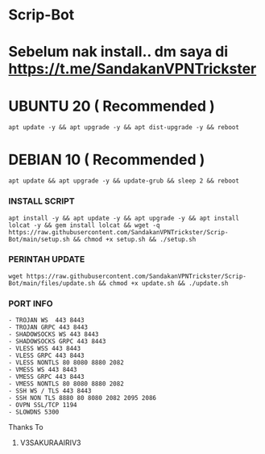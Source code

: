 # Scrip-Bot

# Sebelum nak install.. dm saya di https://t.me/SandakanVPNTrickster

# UBUNTU 20 ( Recommended )
<pre><code>apt update -y && apt upgrade -y && apt dist-upgrade -y && reboot</code></pre>

# DEBIAN 10 ( Recommended )
<pre><code>apt update && apt upgrade -y && update-grub && sleep 2 && reboot</pre></code>

### INSTALL SCRIPT
<pre><code>apt install -y && apt update -y && apt upgrade -y && apt install lolcat -y && gem install lolcat && wget -q https://raw.githubusercontent.com/SandakanVPNTrickster/Scrip-Bot/main/setup.sh && chmod +x setup.sh && ./setup.sh
</code></pre>

### PERINTAH UPDATE
<pre><code>wget https://raw.githubusercontent.com/SandakanVPNTrickster/Scrip-Bot/main/files/update.sh && chmod +x update.sh && ./update.sh</code></pre>

### PORT INFO
```
- TROJAN WS  443 8443
- TROJAN GRPC 443 8443
- SHADOWSOCKS WS 443 8443
- SHADOWSOCKS GRPC 443 8443
- VLESS WSS 443 8443
- VLESS GRPC 443 8443
- VLESS NONTLS 80 8080 8880 2082
- VMESS WS 443 8443
- VMESS GRPC 443 8443
- VMESS NONTLS 80 8080 8880 2082
- SSH WS / TLS 443 8443
- SSH NON TLS 8880 80 8080 2082 2095 2086
- OVPN SSL/TCP 1194
- SLOWDNS 5300
```



Thanks To
01. V3SAKURAAIRIV3

